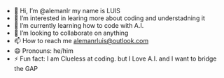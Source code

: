 - 👋 Hi, I’m @alemanlr my name is LUIS
- 👀 I’m interested in learing more about coding and understadning it
- 🌱 I’m currently learning how to code with A.I.
- 💞️ I’m looking to collaborate on anything
- 📫 How to reach me alemanrluis@outlook.com
- 😄 Pronouns: he/him
- ⚡ Fun fact: I am Clueless at coding. but I Love A.I. and I want to bridge the GAP

<!---
alemanlr/alemanlr is a ✨ special ✨ repository because its `README.md` (this file) appears on your GitHub profile.
You can click the Preview link to take a look at your changes.
--->
